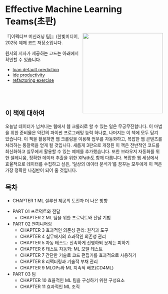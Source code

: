 # Effective Machine Learning Teams(초판)

<img src="https://learning.oreilly.com/library/cover/9781098144623/250w" height="256px" align="right">

『[이펙티브 머신러닝 팀]』(한빛미디어, 2025) 예제 코드 저장소입니다.  

원서의 저자가 제공하는 코드는 아래에서 확인할 수 있습니다.  
- [loan default prediction](https://github.com/davified/loan-default-prediction)
- [ide productivity](https://github.com/davified/ide-productivity)
- [refactoring exercise](https://github.com/davified/refactoring-exercise)<br/><br/><br/><br/>
             
## 이 책에 대하여
오늘날 데이터가 넘쳐나는 웹에서 웹 크롤러로 할 수 있는 일은 무궁무진합니다. 이 마법을 위한 준비물은 약간의 파이썬 프로그래밍 능력 하나뿐, 나머지는 이 책에 모두 담겨 있습니다. 이 책을 활용하면 웹 크롤링을 이용해 업무를 자동화하고, 복잡한 웹 콘텐츠를 처리하는 통찰력을 얻게 될 것입니다. 새롭게 3판으로 개정된 이 책은 전반적인 코드를 최신화하고 실무에서 활용할 수 있는 예제를 추가했습니다. 또한 브라우저 자동화를 위한 셀레니움, 정확한 데이터 추출을 위한 XPath도 함께 다룹니다. 복잡한 웹 세상에서 효율적으로 데이터를 수집하고 싶은, ‘일상의 데이터 분석가’를 꿈꾸는 모두에게 이 책은 가장 정확한 나침반이 되어 줄 것입니다.

## 목차

- CHAPTER 1 ML 설루션 제공의 도전과 더 나은 방향
* PART 01 프로덕트와 전달
	- CHAPTER 2 ML 팀을 위한 프로덕트와 전달 기법
* PART 02 엔지니어링
	- CHAPTER 3 효과적인 의존성 관리: 원칙과 도구
	- CHAPTER 4 실무에서의 효과적인 의존성 관리
	- CHAPTER 5 자동 테스트: 신속하게 진행하되 문제는 피하기
	- CHAPTER 6 테스트 자동화: ML 모델 테스트
	- CHAPTER 7 간단한 기술로 코드 편집기를 효과적으로 사용하기
	- CHAPTER 8 리팩터링과 기술적 부채 관리
	- CHAPTER 9 MLOPs와 ML 지속적 배포(CD4ML)
* PART 03 팀
	- CHAPTER 10 효율적인 ML 팀을 구성하기 위한 구성요소
	- CHAPTER 11 효과적인 ML 조직 